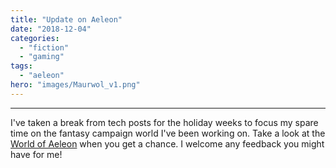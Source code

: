 ```yaml
---
title: "Update on Aeleon"
date: "2018-12-04"
categories: 
  - "fiction"
  - "gaming"
tags: 
  - "aeleon"
hero: "images/Maurwol_v1.png"
---
```


* * *

I've taken a break from tech posts for the holiday weeks to focus my spare time on the fantasy campaign world I've been working on. Take a look at the [World of Aeleon](https://www.worldanvil.com/w/aeleon-delban) when you get a chance. I welcome any feedback you might have for me!
